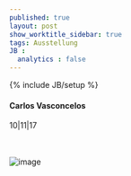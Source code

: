 ```yaml
---
published: true
layout: post
show_worktitle_sidebar: true
tags: Ausstellung
JB :
  analytics : false
---
```


{% include JB/setup %}




<p>
<h4>Carlos Vasconcelos</h4>
10|11|17

<br /><br />
<img src="{{ site.url }}/images/vasconcelos_small2.jpg" alt="image">

</p>